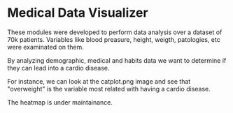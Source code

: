 # Medical Data Visualizer

These modules were developed to perform data analysis over a dataset of 70k patients. Variables like blood preasure, height, weigth, patologies, etc were examinated on them.

By analyzing demographic, medical and habits data we want to determine if they can lead into a cardio disease.

For instance, we can look at the catplot.png image and see that "overweight" is the variable most related with having a cardio disease.

The heatmap is under maintainance.